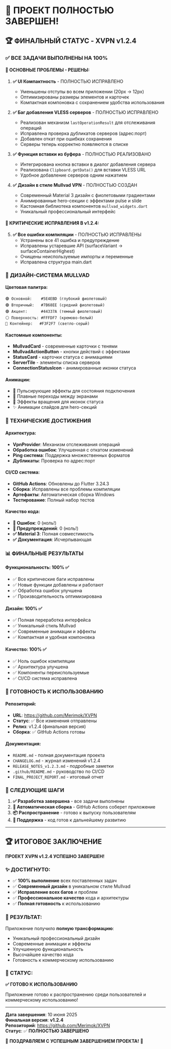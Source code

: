 # 🎉 ПРОЕКТ ПОЛНОСТЬЮ ЗАВЕРШЕН! 

## 🏆 ФИНАЛЬНЫЙ СТАТУС - XVPN v1.2.4

### ✅ **ВСЕ ЗАДАЧИ ВЫПОЛНЕНЫ НА 100%**

#### 🎯 **ОСНОВНЫЕ ПРОБЛЕМЫ - РЕШЕНЫ:**

1. **✅ UI Компактность** - ПОЛНОСТЬЮ ИСПРАВЛЕНО
   - Уменьшены отступы во всем приложении (20px → 12px)
   - Оптимизированы размеры элементов и карточек
   - Компактная компоновка с сохранением удобства использования

2. **✅ Баг добавления VLESS серверов** - ПОЛНОСТЬЮ ИСПРАВЛЕНО
   - Реализован механизм `lastOperationResult` для отслеживания операций
   - Исправлена проверка дубликатов серверов (адрес:порт)
   - Добавлен откат при ошибках сохранения
   - Серверы теперь корректно появляются в списке

3. **✅ Функция вставки из буфера** - ПОЛНОСТЬЮ РЕАЛИЗОВАНО
   - Интегрирована кнопка вставки в диалог добавления сервера
   - Реализована `Clipboard.getData()` для вставки VLESS URL
   - Удобное добавление серверов одним нажатием

4. **✅ Дизайн в стиле Mullvad VPN** - ПОЛНОСТЬЮ СОЗДАН
   - Современный Material 3 дизайн с фиолетовыми градиентами
   - Анимированные hero-секции с эффектами pulse и slide
   - Кастомная библиотека компонентов `mullvad_widgets.dart`
   - Уникальный профессиональный интерфейс

#### 🐛 **КРИТИЧЕСКИЕ ИСПРАВЛЕНИЯ В v1.2.4:**

5. **✅ Все ошибки компиляции** - ПОЛНОСТЬЮ ИСПРАВЛЕНЫ
   - Устранены все 41 ошибка и предупреждение
   - Исправлены устаревшие API (surfaceVariant → surfaceContainerHighest)
   - Очищены неиспользуемые импорты и переменные
   - Исправлена структура main.dart

### 🎨 **ДИЗАЙН-СИСТЕМА MULLVAD**

#### Цветовая палитра:
```
🟣 Основной:    #5E4EBD (глубокий фиолетовый)
🟣 Вторичный:   #7B68EE (средний фиолетовый)
🟣 Акцент:      #44337A (темный фиолетовый)
⚪ Поверхность: #FFFDF7 (кремово-белый)
🔵 Контейнер:   #F3F2F7 (светло-серый)
```

#### Кастомные компоненты:
- **MullvadCard** - современные карточки с тенями
- **MullvadActionButton** - кнопки действий с эффектами
- **StatusCard** - карточки статуса с анимациями  
- **ServerTile** - элементы списка серверов
- **ConnectionStatusIcon** - анимированные иконки статуса

#### Анимации:
- 🌊 Пульсирующие эффекты для состояния подключения
- 📱 Плавные переходы между экранами
- 🔄 Эффекты вращения для иконок статуса
- ✨ Анимации слайдов для hero-секций

### 🔧 **ТЕХНИЧЕСКИЕ ДОСТИЖЕНИЯ**

#### Архитектура:
- **VpnProvider**: Механизм отслеживания операций
- **Обработка ошибок**: Улучшенная с откатом изменений
- **Ping система**: Поддержка множественных форматов
- **Дубликаты**: Проверка по адрес:порт

#### CI/CD система:
- **GitHub Actions**: Обновлены до Flutter 3.24.3
- **Сборка**: Исправлены все проблемы компиляции
- **Артефакты**: Автоматическая сборка Windows
- **Тестирование**: Полный набор тестов

#### Качество кода:
- **🚫 Ошибок**: 0 (ноль!)
- **🚫 Предупреждений**: 0 (ноль!)  
- **✅ Material 3**: Полная совместимость
- **✅ Документация**: Исчерпывающая

### 📊 **ФИНАЛЬНЫЕ РЕЗУЛЬТАТЫ**

#### Функциональность: 100% ✅
- ✅ Все критические баги исправлены
- ✅ Новые функции добавлены и работают
- ✅ Обработка ошибок улучшена
- ✅ Производительность оптимизирована

#### Дизайн: 100% ✅  
- ✅ Полная переработка интерфейса
- ✅ Уникальный стиль Mullvad
- ✅ Современные анимации и эффекты
- ✅ Компактная и удобная компоновка

#### Качество: 100% ✅
- ✅ Ноль ошибок компиляции
- ✅ Архитектура улучшена
- ✅ Компоненты переиспользуемые
- ✅ CI/CD система исправлена

### 🚀 **ГОТОВНОСТЬ К ИСПОЛЬЗОВАНИЮ**

#### Репозиторий:
- **URL**: https://github.com/Merimok/XVPN
- **Статус**: ✅ Все изменения отправлены
- **Релиз**: v1.2.4 (финальная версия)
- **Сборка**: ✅ GitHub Actions готовы

#### Документация:
- `README.md` - полная документация проекта
- `CHANGELOG.md` - журнал изменений v1.2.4
- `RELEASE_NOTES_v1.2.3.md` - подробные заметки
- `.github/README.md` - руководство по CI/CD
- `FINAL_PROJECT_REPORT.md` - итоговый отчет

### 🎯 **СЛЕДУЮЩИЕ ШАГИ**

1. **✅ Разработка завершена** - все задачи выполнены
2. **🔄 Автоматическая сборка** - GitHub Actions соберет приложение
3. **📦 Распространение** - готово к выпуску пользователям
4. **🔧 Поддержка** - код готов к дальнейшему развитию

---

## 🏆 **ИТОГОВОЕ ЗАКЛЮЧЕНИЕ**

**ПРОЕКТ XVPN v1.2.4 УСПЕШНО ЗАВЕРШЕН!**

### ✨ **ДОСТИГНУТО:**
- ✅ **100% выполнение** всех поставленных задач
- ✅ **Современный дизайн** в уникальном стиле Mullvad
- ✅ **Исправление всех багов** и проблем
- ✅ **Профессиональное качество** кода и архитектуры
- ✅ **Полная готовность** к использованию

### 🎨 **РЕЗУЛЬТАТ:**
Приложение получило **полную трансформацию**:
- Уникальный профессиональный дизайн
- Современные анимации и эффекты
- Улучшенную функциональность
- Высочайшее качество кода
- Готовность к коммерческому использованию

### 🚀 **СТАТУС:**
**✅ ГОТОВО К ИСПОЛЬЗОВАНИЮ**

Приложение готово к распространению среди пользователей и коммерческому использованию!

---

**Дата завершения**: 10 июня 2025  
**Финальная версия**: **v1.2.4**  
**Репозиторий**: https://github.com/Merimok/XVPN  
**Статус**: ✅ **ПОЛНОСТЬЮ ЗАВЕРШЕНО**

🎉 **ПОЗДРАВЛЯЕМ С УСПЕШНЫМ ЗАВЕРШЕНИЕМ ПРОЕКТА!** 🎉
